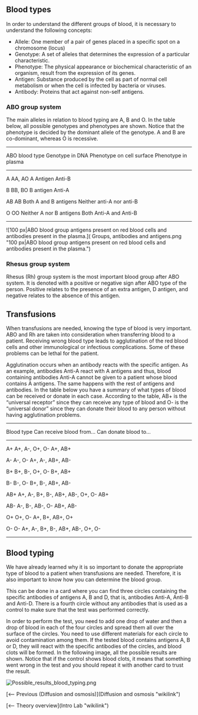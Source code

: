 Blood types
-----------

In order to understand the different groups of blood, it is necessary to
understand the following concepts:

-   Allele: One member of a pair of genes placed in a specific spot on a
    chromosome (locus)
-   Genotype: A set of alleles that determines the expression of a
    particular characteristic.
-   Phenotype: The physical appearance or biochemical characteristic of
    an organism, result from the expression of its genes.
-   Antigen: Substance produced by the cell as part of normal cell
    metabolism or when the cell is infected by bacteria or viruses.
-   Antibody: Proteins that act against non-self antigens.

### ABO group system

The main alleles in relation to blood typing are A, B and O. In the
table below, all possible genotypes and phenotypes are shown. Notice
that the phenotype is decided by the dominant allele of the genotype. A
and B are co-dominant, whereas O is recessive.

  ------------------------------------------------------------------------------------------
  ABO blood type   Genotype in DNA   Phenotype on cell surface   Phenotype in plasma
                                                                 
  ---------------- ----------------- --------------------------- ---------------------------
  A                AA, AO            A Antigen                   Anti-B
                                                                 

  B                BB, BO            B antigen                   Anti-A
                                                                 

  AB               AB                Both A and B antigens       Neither anti-A nor anti-B
                                                                 

  O                OO                Neither A nor B antigens    Both Anti-A and Anti-B
                                                                 
  ------------------------------------------------------------------------------------------

![100 px|ABO blood group antigens present on red blood cells and
antibodies present in the
plasma.]( Groups, antibodies and antigens.png "100 px|ABO blood group antigens present on red blood cells and antibodies present in the plasma.")

### Rhesus group system

Rhesus (Rh) group system is the most important blood group after ABO
system. It is denoted with a positive or negative sign after ABO type of
the person. Positive relates to the presence of an extra antigen, D
antigen, and negative relates to the absence of this antigen.

Transfusions
------------

When transfusions are needed, knowing the type of blood is very
important. ABO and Rh are taken into consideration when transferring
blood to a patient. Receiving wrong blood type leads to agglutination of
the red blood cells and other immunological or infectious complications.
Some of these problems can be lethal for the patient.

Agglutination occurs when an antibody reacts with the specific antigen.
As an example, antibodies Anti-A react with A antigens and thus, blood
containing antibodies Anti-A cannot be given to a patient whose blood
contains A antigens. The same happens with the rest of antigens and
antibodies. In the table below you have a summary of what types of blood
can be received or donate in each case. According to the table, AB+ is
the “universal receptor” since they can receive any type of blood and O-
is the “universal donor” since they can donate their blood to any person
without having agglutination problems.

  ----------------------------------------------------------------------------------
  Blood type   Can receive blood from…            Can donate blood to…
                                                  
  ------------ ---------------------------------- ----------------------------------
  A+           A+, A-, O+, O-                     A+, AB+
                                                  

  A-           A-, O-                             A+, A-, AB+, AB-
                                                  

  B+           B+, B-, O+, O-                     B+, AB+
                                                  

  B-           B-, O-                             B+, B-, AB+, AB-
                                                  

  AB+          A+, A-, B+, B-, AB+, AB-, O+, O-   AB+
                                                  

  AB-          A-, B-, AB-, O-                    AB+, AB-
                                                  

  O+           O+, O-                             A+, B+, AB+, O+
                                                  

  O-           O-                                 A+, A-, B+, B-, AB+, AB-, O+, O-
                                                  
  ----------------------------------------------------------------------------------

Blood typing
------------

We have already learned why it is so important to donate the appropriate
type of blood to a patient when transfusions are needed. Therefore, it
is also important to know how you can determine the blood group.

This can be done in a card where you can find three circles containing
the specific antibodies of antigens A, B and D, that is, antibodies
Anti-A, Anti-B and Anti-D. There is a fourth circle without any
antibodies that is used as a control to make sure that the test was
performed correctly.

In order to perform the test, you need to add one drop of water and then
a drop of blood in each of the four circles and spread them all over the
surface of the circles. You need to use different materials for each
circle to avoid contamination among them. If the tested blood contains
antigens A, B or D, they will react with the specific antibodies of the
circles, and blood clots will be formed. In the following image, all the
possible results are shown. Notice that if the control shows blood
clots, it means that something went wrong in the test and you should
repeat it with another card to trust the result.

![]( Possible_results_blood_typing.png " Possible_results_blood_typing.png")

[\<-- Previous (Diffusion and
osmosis)](Diffusion and osmosis "wikilink")

[\<-- Theory overview](Intro Lab "wikilink")

